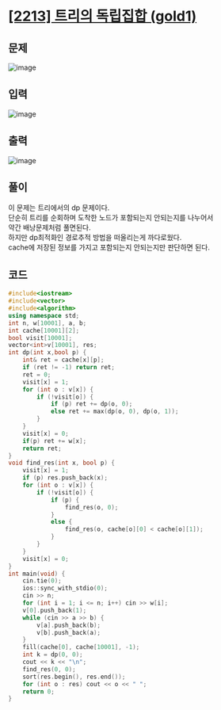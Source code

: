 # [[2213] 트리의 독립집합 (gold1)](https://www.acmicpc.net/problem/2213)
## 문제
![image](https://github.com/user-attachments/assets/a0d17a43-6c51-4de9-9fe2-53c200e9d128)

## 입력
![image](https://github.com/user-attachments/assets/6e8383d0-514f-4d63-8c75-8cfb93c845c6)

## 출력
![image](https://github.com/user-attachments/assets/747d51bd-d75d-4686-b7e7-120645be73fe)

## 풀이
이 문제는 트리에서의 dp 문제이다.  
단순히 트리를 순회하며 도착한 노드가 포함되는지 안되는지를 나누어서  
약간 배낭문제처럼 풀면된다.  
하지만 dp최적화인 경로추적 방법을 떠올리는게 까다로웠다.  
cache에 저장된 정보를 가지고 포함되는지 안되는지만 판단하면 된다.  
## 코드
```cpp
#include<iostream>
#include<vector>
#include<algorithm>
using namespace std;
int n, w[10001], a, b;
int cache[10001][2];
bool visit[10001];
vector<int>v[10001], res;
int dp(int x,bool p) {
	int& ret = cache[x][p];
	if (ret != -1) return ret;
	ret = 0;
	visit[x] = 1;
	for (int o : v[x]) {
		if (!visit[o]) {
			if (p) ret += dp(o, 0);
			else ret += max(dp(o, 0), dp(o, 1));
		}
	}
	visit[x] = 0;
	if(p) ret += w[x];
	return ret;
}
void find_res(int x, bool p) {
	visit[x] = 1;
	if (p) res.push_back(x);
	for (int o : v[x]) {
		if (!visit[o]) {
			if (p) {
				find_res(o, 0);
			}
			else {
				find_res(o, cache[o][0] < cache[o][1]);
			}
		}
	}
	visit[x] = 0;
}
int main(void) {
	cin.tie(0);
	ios::sync_with_stdio(0);
	cin >> n;
	for (int i = 1; i <= n; i++) cin >> w[i];
	v[0].push_back(1);
	while (cin >> a >> b) {
		v[a].push_back(b);
		v[b].push_back(a);
	}
	fill(cache[0], cache[10001], -1);
	int k = dp(0, 0);
	cout << k << "\n";
	find_res(0, 0);
	sort(res.begin(), res.end());
	for (int o : res) cout << o << " ";
	return 0;
}
```
